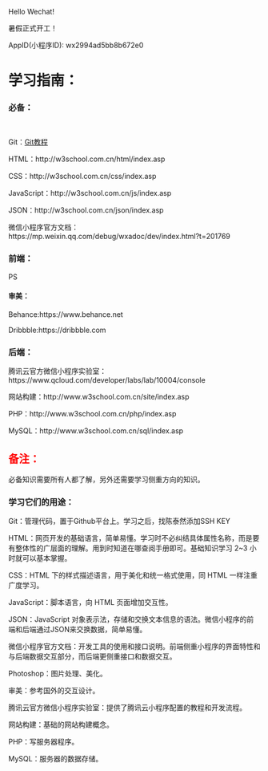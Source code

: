 Hello Wechat!

暑假正式开工！

AppID(小程序ID): wx2994ad5bb8b672e0


<h1>学习指南：</h1>

<h3>必备：</h3></br>
<p>Git：<a href=http://www.liaoxuefeng.com/wiki/0013739516305929606dd18361248578c67b8067c8c017b000>Git教程<a></p>
<p>HTML：http://w3school.com.cn/html/index.asp</p>
<p>CSS：http://w3school.com.cn/css/index.asp</p>
<p>JavaScript：http://w3school.com.cn/js/index.asp</p>
<p>JSON：http://w3school.com.cn/json/index.asp</p>
<p>微信小程序官方文档：https://mp.weixin.qq.com/debug/wxadoc/dev/index.html?t=201769</p>

<h3>前端：</h3>
<p>PS</p>
<h4>审美：</h4>
<p>Behance:https://www.behance.net</p>
<p>Dribbble:https://dribbble.com</p>

<h3>后端：</h3>
<p>腾讯云官方微信小程序实验室：https://www.qcloud.com/developer/labs/lab/10004/console</p>
<p>网站构建：http://www.w3school.com.cn/site/index.asp</p>
<p>PHP：http://www.w3school.com.cn/php/index.asp</p>
<p>MySQL：http://www.w3school.com.cn/sql/index.asp</p>


<h2 style="color:red;">备注：</h2>
<p>必备知识需要所有人都了解，另外还需要学习侧重方向的知识。</p>
<h3>学习它们的用途：</h3>
<p>Git：管理代码，置于Github平台上。学习之后，找陈泰然添加SSH KEY</p>
<p>HTML：网页开发的基础语言，简单易懂。学习时不必纠结具体属性名称，而是要有整体性的广层面的理解。用到时知道在哪查阅手册即可。基础知识学习 2~3 小时就可以基本掌握。</p>
<p>CSS：HTML 下的样式描述语言，用于美化和统一格式使用，同 HTML 一样注重广度学习。</p>
<p>JavaScript：脚本语言，向 HTML 页面增加交互性。</p>
<p>JSON：JavaScript 对象表示法，存储和交换文本信息的语法。微信小程序的前端和后端通过JSON来交换数据，简单易懂。</p>
<p>微信小程序官方文档：开发工具的使用和接口说明。前端侧重小程序的界面特性和与后端数据交互部分，而后端更侧重接口和数据交互。</p>
<p>Photoshop：图片处理、美化。</p>
<p>审美：参考国外的交互设计。</p>
<p>腾讯云官方微信小程序实验室：提供了腾讯云小程序配置的教程和开发流程。</p>
<p>网站构建：基础的网站构建概念。</p>
<p>PHP：写服务器程序。</p>
<p>MySQL：服务器的数据存储。</p>





